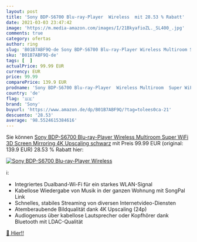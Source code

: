 ```yaml
---
layout: post
title: 'Sony BDP-S6700 Blu-ray-Player  Wireless  mit 28.53 % Rabatt'
date: 2021-03-03 23:47:42
image: 'https://m.media-amazon.com/images/I/21BkyafioZL._SL400_.jpg'
comments: true
category: ofertas
author: ring
slug: 'B01B7ABF9Q-de Sony BDP-S6700 Blu-ray-Player Wireless Multiroom Super...'
sku: 'B01B7ABF9Q-de'
tags: [  ]
actualPrice: 99.99 EUR
currency: EUR
price: 99.99
comparePrice: 139.9 EUR
prodname: 'Sony BDP-S6700 Blu-ray-Player  Wireless Multiroom  Super WiFi  3D  Screen Mirroring  4K Upscaling  schwarz'
country: 'de'
flag: '🇩🇪'
brand: 'Sony'
buyurl: 'https://www.amazon.de/dp/B01B7ABF9Q/?tag=tolees0ca-21'
descuento: '28.53'
average: '98.5524615384616'
---
```


Sie können [Sony BDP-S6700 Blu-ray-Player  Wireless Multiroom  Super WiFi  3D  Screen Mirroring  4K Upscaling  schwarz](https://www.amazon.de/dp/B01B7ABF9Q/?tag=tolees0ca-21) mit Preis 99.99 EUR (original: 139.9 EUR) 28.53 % Rabatt hier:

[![Sony BDP-S6700 Blu-ray-Player  Wireless ](https://m.media-amazon.com/images/I/21BkyafioZL._SL400_.jpg)](https://www.amazon.de/dp/B01B7ABF9Q/?tag=tolees0ca-21)

ℹ️:

- Integriertes Dualband-Wi-Fi für ein starkes WLAN-Signal
- Kabellose Wiedergabe von Musik in der ganzen Wohnung mit SongPal Link
- Schnelles, stabiles Streaming von diversen Internetvideo-Diensten
- Atemberaubende Bildqualität dank 4K Upscaling (24p)
- Audiogenuss über kabellose Lautsprecher oder Kopfhörer dank Bluetooth mit LDAC-Qualität

[🛒 Hier!!](https://www.amazon.de/dp/B01B7ABF9Q/?tag=tolees0ca-21)

